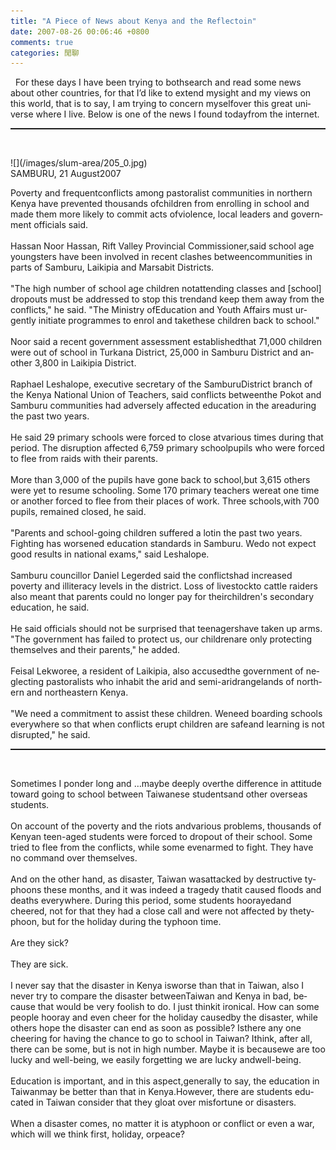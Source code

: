 ```yaml
---
title: "A Piece of News about Kenya and the Reflectoin"
date: 2007-08-26 00:06:46 +0800
comments: true
categories: 閒聊
---
```

<p class="MsoNormal"><span lang="EN-US"><st1:country-region w:st="on"><st1:place w:st="on">&nbsp;</st1:place></st1:country-region><o:p>&nbsp;</o:p>For these days I have been trying to bothsearch and read some news about other countries, for that I’d like to extend mysight and my views on this world, that is to say, I am trying to concern myselfover this great universe where I live. Below is one of the news I found todayfrom the internet.</span></p><p class="MsoNormal"><span lang="EN-US"></span></p><hr style="width: 100%; height: 2px;" /><p class="MsoNormal"><span lang="EN-US"><o:p>&nbsp;</o:p></span></p><span class="reportbody"><span lang="EN-US">![](/images/slum-area/205_0.jpg)<br />SAMBURU, 21 August2007<o:p /></span></span><p class="MsoNormal"><span class="reportbody"><span lang="EN-US">Poverty and frequentconflicts among pastoralist communities in northern <st1:country-region w:st="on"><st1:place w:st="on">Kenya</st1:place></st1:country-region> have prevented thousands ofchildren from enrolling in school and made them more likely to commit acts ofviolence, local leaders and government officials said. </span></span><span lang="EN-US"><br /><br /><span class="reportbody">Hassan Noor Hassan, Rift Valley Provincial Commissioner,said school age youngsters have been involved in recent clashes betweencommunities in parts of Samburu, Laikipia and Marsabit Districts. </span><br /><br /><span class="reportbody">&quot;The high number of school age children notattending classes and [school] dropouts must be addressed to stop this trendand keep them away from the conflicts,&quot; he said. &quot;The Ministry ofEducation and Youth Affairs must urgently initiate programmes to enrol and takethese children back to school.&quot; </span><br /><br /><span class="reportbody">Noor said a recent government assessment establishedthat 71,000 children were out of school in Turkana District, <st1:chmetcnv w:st="on" unitname="in" sourcevalue="25000" hasspace="True" negative="False" numbertype="1" tcsc="0">25,000 in</st1:chmetcnv> Samburu District and another <st1:chmetcnv w:st="on" unitname="in" sourcevalue="3800" hasspace="True" negative="False" numbertype="1" tcsc="0">3,800 in</st1:chmetcnv> Laikipia District. </span><br /><br /><span class="reportbody">Raphael Leshalope, executive secretary of the SamburuDistrict branch of the Kenya National Union of Teachers, said conflicts betweenthe Pokot and Samburu communities had adversely affected education in the areaduring the past two years. </span><br /><br /><span class="reportbody">He said 29 primary schools were forced to close atvarious times during that period. The disruption affected 6,759 primary schoolpupils who were forced to flee from raids with their parents. </span><br /><br /><span class="reportbody">More than 3,000 of the pupils have gone back to school,but 3,615 others were yet to resume schooling. Some 170 primary teachers wereat one time or another forced to flee from their places of work. Three schools,with 700 pupils, remained closed, he said. </span><br /><br /><span class="reportbody">&quot;Parents and school-going children suffered a lotin the past two years. Fighting has worsened education standards in Samburu. Wedo not expect good results in national exams,&quot; said Leshalope. </span><br /><br /><span class="reportbody">Samburu councillor Daniel Legerded said the conflictshad increased poverty and illiteracy levels in the district. Loss of livestockto cattle raiders also meant that parents could no longer pay for theirchildren's secondary education, he said. </span><br /><br /><span class="reportbody">He said officials should not be surprised that teenagershave taken up arms. &quot;The government has failed to protect us, our childrenare only protecting themselves and their parents,&quot; he added. </span><br /><br /><span class="reportbody">Feisal Lekworee, a resident of Laikipia, also accusedthe government of neglecting pastoralists who inhabit the arid and semi-aridrangelands of northern and northeastern <st1:country-region w:st="on"><st1:place w:st="on">Kenya</st1:place></st1:country-region>. </span><br /><br /><span class="reportbody">&quot;We need a commitment to assist these children. Weneed boarding schools everywhere so that when conflicts erupt children are safeand learning is not disrupted,&quot; he said.</span></span></p><p class="MsoNormal"><span lang="EN-US"></span></p><hr style="width: 100%; height: 2px;" /><p class="MsoNormal"><span lang="EN-US"><o:p>&nbsp;</o:p></span></p><span lang="EN-US">Sometimes I ponder long and …maybe deeply overthe difference in attitude toward going to school between Taiwanese studentsand other overseas students.</span><span lang="EN-US"><o:p><br /><br /></o:p>On account of the poverty and the riots andvarious problems, thousands of Kenyan teen-aged students were forced to dropout of their school. Some tried to flee from the conflicts, while some evenarmed to fight. They have no command over themselves.</span><span lang="EN-US"><o:p><br /><br /></o:p>And on the other hand, as disaster, <st1:country-region w:st="on"><st1:place w:st="on">Taiwan</st1:place></st1:country-region> wasattacked by destructive typhoons these months, and it was indeed a tragedy thatit caused floods and deaths everywhere. During this period, some students hoorayedand cheered, not for that they had a close call and were not affected by thetyphoon, but for the holiday during the typhoon time.</span><span lang="EN-US"><o:p><br /><br /></o:p>Are they sick?</span><span lang="EN-US"><o:p><br /><br /></o:p>They are sick.</span><span lang="EN-US"><o:p><br /><br /></o:p>I never say that the disaster in Kenya isworse than that in Taiwan, also I never try to compare the disaster betweenTaiwan and Kenya in bad, because that would be very foolish to do. I just thinkit ironical. How can some people hooray and even cheer for the holiday causedby the disaster, while others hope the disaster can end as soon as possible? Isthere any one cheering for having the chance to go to school in <st1:country-region w:st="on"><st1:place w:st="on">Taiwan</st1:place></st1:country-region>? Ithink, after all, there can be some, but is not in high number. Maybe it is becausewe are too lucky and well-being, we easily forgetting we are lucky andwell-being.<br /><br /></span><span lang="EN-US"><o:p>Education is important, and in this aspect,generally to say, the education in <st1:country-region w:st="on">Taiwan</st1:country-region>may be better than that in <st1:country-region w:st="on"><st1:place w:st="on">Kenya</st1:place></st1:country-region>.However, there are students educated in <st1:country-region w:st="on"><st1:place w:st="on">Taiwan</st1:place></st1:country-region> consider that they gloat over misfortune or disasters.</o:p></span><span lang="EN-US"><o:p><br /><br /></o:p>When a disaster comes, no matter it is atyphoon or conflict or even a war, which will we think first, holiday, orpeace?</span>
